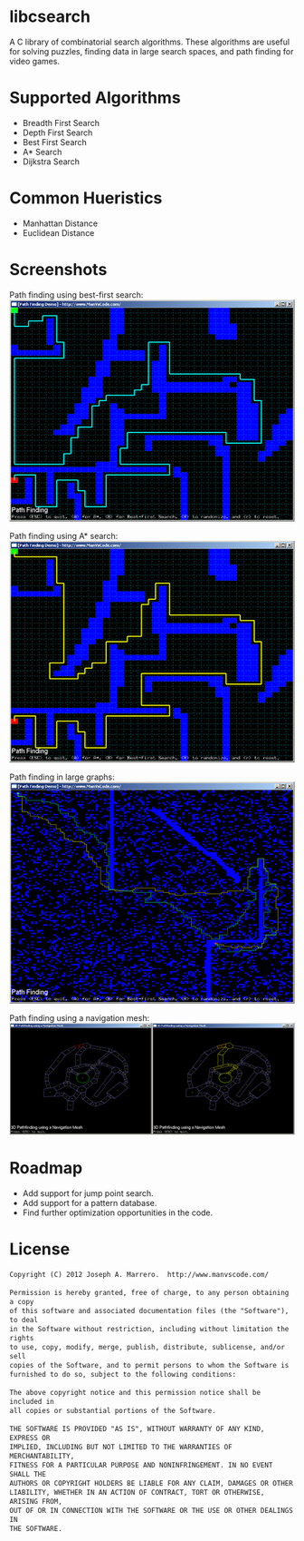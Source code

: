 libcsearch
============
A C library of combinatorial search algorithms. These algorithms are useful for solving puzzles, 
finding data in large search spaces, and path finding for video games.

Supported Algorithms
====================
* Breadth First Search
* Depth First Search
* Best First Search
* A* Search
* Dijkstra Search

Common Hueristics
====================
* Manhattan Distance
* Euclidean Distance

Screenshots
=================
Path finding using best-first search:
![Best-first Search Path Finding](screenshots/bfs-path-finding.jpg)

Path finding using A* search:
![A* Search Path Finding](screenshots/astar-path-finding.jpg)

Path finding in large graphs:
![Path Finding in a Large Graph](screenshots/path-finding-large-graph.jpg)

Path finding using a navigation mesh:
![Navigation Meshes](screenshots/navigation-mesh-path-finding.jpg)

Roadmap
=================
* Add support for jump point search.
* Add support for a pattern database.
* Find further optimization opportunities in the code.

License
=================
    Copyright (C) 2012 Joseph A. Marrero.  http://www.manvscode.com/
    
    Permission is hereby granted, free of charge, to any person obtaining a copy
    of this software and associated documentation files (the "Software"), to deal
    in the Software without restriction, including without limitation the rights
    to use, copy, modify, merge, publish, distribute, sublicense, and/or sell
    copies of the Software, and to permit persons to whom the Software is
    furnished to do so, subject to the following conditions:
    
    The above copyright notice and this permission notice shall be included in
    all copies or substantial portions of the Software.
    
    THE SOFTWARE IS PROVIDED "AS IS", WITHOUT WARRANTY OF ANY KIND, EXPRESS OR
    IMPLIED, INCLUDING BUT NOT LIMITED TO THE WARRANTIES OF MERCHANTABILITY,
    FITNESS FOR A PARTICULAR PURPOSE AND NONINFRINGEMENT. IN NO EVENT SHALL THE
    AUTHORS OR COPYRIGHT HOLDERS BE LIABLE FOR ANY CLAIM, DAMAGES OR OTHER
    LIABILITY, WHETHER IN AN ACTION OF CONTRACT, TORT OR OTHERWISE, ARISING FROM,
    OUT OF OR IN CONNECTION WITH THE SOFTWARE OR THE USE OR OTHER DEALINGS IN
    THE SOFTWARE.

